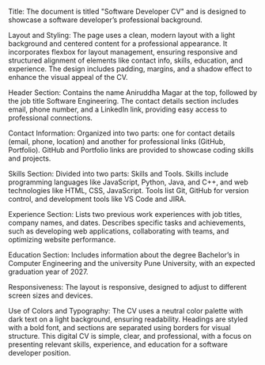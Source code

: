 Title: The document is titled "Software Developer CV" and is designed to showcase a software developer’s professional background.

Layout and Styling:
The page uses a clean, modern layout with a light background and centered content for a professional appearance.
It incorporates flexbox for layout management, ensuring responsive and structured alignment of elements like contact info, skills, education, and experience.
The design includes padding, margins, and a shadow effect to enhance the visual appeal of the CV.

Header Section:
Contains the name Aniruddha Magar at the top, followed by the job title Software Engineering.
The contact details section includes email, phone number, and a LinkedIn link, providing easy access to professional connections.

Contact Information:
Organized into two parts: one for contact details (email, phone, location) and another for professional links (GitHub, Portfolio).
GitHub and Portfolio links are provided to showcase coding skills and projects.

Skills Section:
Divided into two parts: Skills and Tools.
Skills include programming languages like JavaScript, Python, Java, and C++, and web technologies like HTML, CSS, JavaScript.
Tools list Git, GitHub for version control, and development tools like VS Code and JIRA.

Experience Section:
Lists two previous work experiences with job titles, company names, and dates.
Describes specific tasks and achievements, such as developing web applications, collaborating with teams, and optimizing website performance.

Education Section:
Includes information about the degree Bachelor’s in Computer Engineering and the university Pune University, with an expected graduation year of 2027.

Responsiveness:
The layout is responsive, designed to adjust to different screen sizes and devices.

Use of Colors and Typography:
The CV uses a neutral color palette with dark text on a light background, ensuring readability.
Headings are styled with a bold font, and sections are separated using borders for visual structure.
This digital CV is simple, clear, and professional, with a focus on presenting relevant skills, experience, and education for a software developer position.
